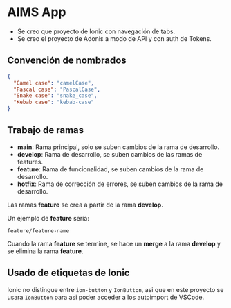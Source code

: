 # AIMS App

- Se creo que proyecto de Ionic con navegación de tabs.
- Se creo el proyecto de Adonis a modo de API y con auth de Tokens.

## Convención de nombrados

```json
{
  "Camel case": "camelCase",
  "Pascal case": "PascalCase",
  "Snake case": "snake_case",
  "Kebab case": "kebab-case"
}
```

## Trabajo de ramas

- **main**: Rama principal, solo se suben cambios de la rama de desarrollo.
- **develop**: Rama de desarrollo, se suben cambios de las ramas de features.
- **feature**: Rama de funcionalidad, se suben cambios de la rama de desarrollo.
- **hotfix**: Rama de corrección de errores, se suben cambios de la rama de desarrollo.

Las ramas **feature** se crea a partir de la rama **develop**.

Un ejemplo de **feature** sería:

`feature/feature-name`

Cuando la rama **feature** se termine, se hace un **merge** a la rama **develop** y se elimina la rama **feature**.

## Usado de etiquetas de Ionic

Ionic no distingue entre `ion-button` y `IonButton`, asi que en este proyecto se usara `IonButton` para asi poder acceder a los autoimport de VSCode.
